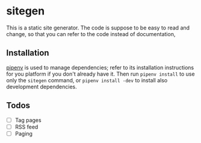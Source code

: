 # sitegen

This is a static site generator. The code is suppose to be easy to read and
change, so that you can refer to the code instead of documentation,

## Installation

[pipenv](https://pipenv.pypa.io/en/latest/) is used to manage dependencies;
refer to its installation instructions for you platform if you don't already
have it. Then run `pipenv install` to use only the `sitegen` command, or `pipenv
install -dev` to install also development dependencies.

## Todos

- [ ] Tag pages
- [ ] RSS feed
- [ ] Paging
